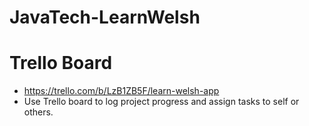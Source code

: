 # JavaTech-LearnWelsh

# Trello Board
- https://trello.com/b/LzB1ZB5F/learn-welsh-app
- Use Trello board to log project progress and assign tasks to self or others.